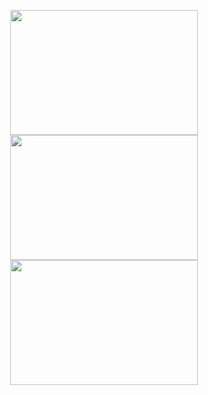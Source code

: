 <p align="center">
  <img src="https://github.com/user-attachments/assets/95f4a38b-1df3-40a9-87f6-fba325996ed3"  width="300" height="200"/>
  <img src="https://github.com/user-attachments/assets/a64feb92-7be7-493c-afaf-4c46f574b6a0"  width="300" height="200"/>
  <img src="https://github.com/user-attachments/assets/f7b7f451-8308-451d-98d7-e48388a6ce7d"  width="300" height="200"/>
</p>
